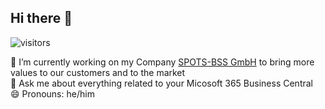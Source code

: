## Hi there 👋

![visitors](https://vbr.nathanchung.dev/badge?page_id=sbr1nkmann.sbr1nkmann)

🔭 I’m currently working on my Company [SPOTS-BSS GmbH](https://spots-bss.com) to bring more values to our customers and to the market <br>
💬 Ask me about everything related to your Micosoft 365 Business Central <br>
😄 Pronouns: he/him <br>

<!--
**sbr1nkmann/sbr1nkmann** is a ✨ _special_ ✨ repository because its `README.md` (this file) appears on your GitHub profile.

Here are some ideas to get you started:

- 🔭 I’m currently working on ...
- 🌱 I’m currently learning ...
- 👯 I’m looking to collaborate on ...
- 🤔 I’m looking for help with ...
- 💬 Ask me about ...
- 📫 How to reach me: ...
- 😄 Pronouns: ...
- ⚡ Fun fact: ...
-->
